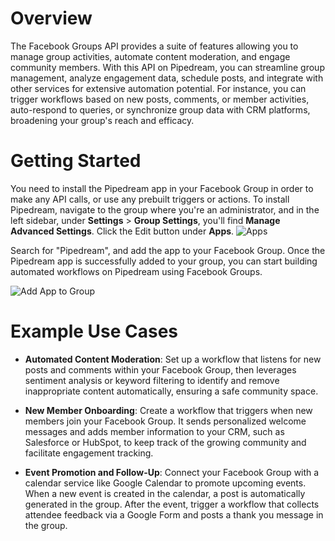 # Overview

The Facebook Groups API provides a suite of features allowing you to manage group activities, automate content moderation, and engage community members. With this API on Pipedream, you can streamline group management, analyze engagement data, schedule posts, and integrate with other services for extensive automation potential. For instance, you can trigger workflows based on new posts, comments, or member activities, auto-respond to queries, or synchronize group data with CRM platforms, broadening your group's reach and efficacy.

# Getting Started
You need to install the Pipedream app in your Facebook Group in order to make any API calls, or use any prebuilt triggers or actions. To install Pipedream, navigate to the group where you're an administrator, and in the left sidebar, under **Settings** > **Group Settings**, you'll find **Manage Advanced Settings**. Click the Edit button under **Apps**.
![Apps](https://res.cloudinary.com/dpenc2lit/image/upload/v1687367319/mycology_fb_bpfmh3.png)

Search for "Pipedream", and add the app to your Facebook Group. Once the Pipedream app is successfully added to your group, you can start building automated workflows on Pipedream using Facebook Groups.

![Add App to Group](https://res.cloudinary.com/dpenc2lit/image/upload/v1687367707/Screenshot_2023-06-21_at_10.12.35_AM_ua3z3p.png)

# Example Use Cases

- **Automated Content Moderation**: Set up a workflow that listens for new posts and comments within your Facebook Group, then leverages sentiment analysis or keyword filtering to identify and remove inappropriate content automatically, ensuring a safe community space.

- **New Member Onboarding**: Create a workflow that triggers when new members join your Facebook Group. It sends personalized welcome messages and adds member information to your CRM, such as Salesforce or HubSpot, to keep track of the growing community and facilitate engagement tracking.

- **Event Promotion and Follow-Up**: Connect your Facebook Group with a calendar service like Google Calendar to promote upcoming events. When a new event is created in the calendar, a post is automatically generated in the group. After the event, trigger a workflow that collects attendee feedback via a Google Form and posts a thank you message in the group.